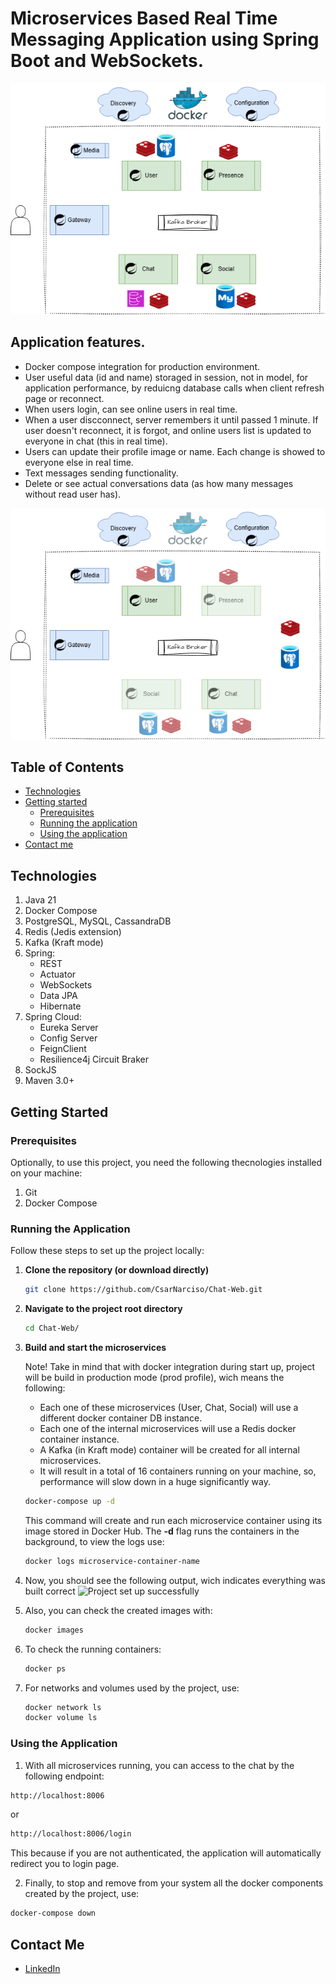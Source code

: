 # Microservices Based Real Time Messaging Application using Spring Boot and WebSockets.

![Final Architecture Design](https://github.com/CsarNarciso/Assets/blob/main/Final%20Chat%20Web%20System%20Design.png)

## Application features.

- Docker compose integration for production environment.
- User useful data (id and name) storaged in session, not in model, for application performance, by reduicng database calls when    client refresh page or reconnect.
- When users login, can see online users in real time.
- When a user discconnect, server remembers it until passed 1 minute. If user doesn't reconnect, it is forgot, and online users     list is updated to everyone in chat (this in real time).
- Users can update their profile image or name. Each change is showed to everyone else in real time.
- Text messages sending functionality.
- Delete or see actual conversations data (as how many messages without read user has).

![Actual Architecture Design](https://github.com/CsarNarciso/Assets/blob/main/Actual%20Chat%20Web%20System%20Design.png)

## Table of Contents
* [Technologies](#technologies)
* [Getting started](#getting-started)
  + [Prerequisites](#prerequisites)
  + [Running the application](#running-the-application)
  + [Using the application](#using-the-application)
* [Contact me](#contact-me)

## Technologies
1. Java 21
2. Docker Compose
3. PostgreSQL, MySQL, CassandraDB
4. Redis (Jedis extension)
5. Kafka (Kraft mode)
6. Spring:
   + REST
   + Actuator
   + WebSockets
   + Data JPA
   + Hibernate
8. Spring Cloud:
   + Eureka Server
   + Config Server
   + FeignClient
   + Resilience4j Circuit Braker
10. SockJS
11. Maven 3.0+
   
## Getting Started

### Prerequisites
Optionally, to use this project, you need the following thecnologies installed on your machine:
1. Git
2. Docker Compose

### Running the Application
Follow these steps to set up the project locally:

1. **Clone the repository (or download directly)**
    ```bash 
    git clone https://github.com/CsarNarciso/Chat-Web.git 
    ```
2. **Navigate to the project root directory**
   ```bash
   cd Chat-Web/
   ```
3. **Build and start the microservices**

   Note! Take in mind that with docker integration during start up, project will be build in production mode (prod profile), wich means the following:
     - Each one of these microservices (User, Chat, Social) will use a different docker container DB instance.
     - Each one of the internal microservices will use a Redis docker container instance.
     - A Kafka (in Kraft mode) container will be created for all internal microservices.
     - It will result in a total of 16 containers running on your machine, so, performance will slow down in a huge significantly way.
       
   ```bash
   docker-compose up -d
   ```
   This command will create and run each microservice container using its image stored in Docker Hub. The **-d** flag runs the containers in the background, to view the logs use:
   ```bash
   docker logs microservice-container-name
   ```
5. Now, you should see the following output, wich indicates everything was built correct
   ![Project set up successfully](readme-images/project-set-up-successfully)

6. Also, you can check the created images with:
   ```bash
   docker images
   ```
7. To check the running containers:
   ```bash
   docker ps
   ```
8. For networks and volumes used by the project, use:
   ```bash
   docker network ls
   docker volume ls
   ``` 

### Using the Application

1. With all microservices running, you can access to the chat by the following endpoint:

```bash
http://localhost:8006
```

or

```bash
http://localhost:8006/login
```

This because if you are not authenticated, the application will automatically redirect you to login page.

2. Finally, to stop and remove from your system all the docker components created by the project, use:
 ```bash
 docker-compose down
 ```

## Contact Me
* [LinkedIn](https://www.linkedin.com/in/cesar-pozol-narciso-b48727180/)

